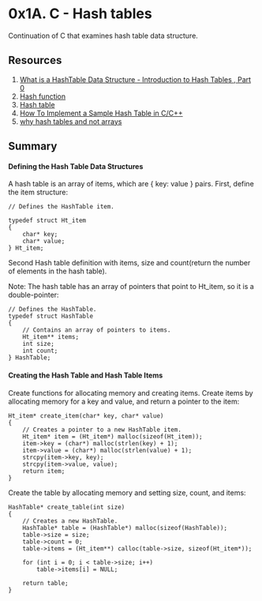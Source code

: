 # 0x1A. C - Hash tables
Continuation of C that examines hash table data structure.

## Resources
1. [What is a HashTable Data Structure - Introduction to Hash Tables , Part 0](https://www.youtube.com/watch?v=MfhjkfocRR0)
2. [Hash function](https://en.wikipedia.org/wiki/Hash_function)
3. [Hash table](https://en.wikipedia.org/wiki/Hash_table)
4. [How To Implement a Sample Hash Table in C/C++](https://www.digitalocean.com/community/tutorials/hash-table-in-c-plus-plus)
5. [why hash tables and not arrays](https://stackoverflow.com/questions/31930046/what-is-a-hash-table-and-how-do-you-make-it-in-c)

## Summary

#### Defining the Hash Table Data Structures
A hash table is an array of items, which are { key: value } pairs. First, define the item structure:
```
// Defines the HashTable item.

typedef struct Ht_item
{
    char* key;
    char* value;
} Ht_item;
```
Second Hash table definition with items, size and count(return the number of elements in the hash table). 

Note: The hash table has an array of pointers that point to Ht_item, so it is a double-pointer:
```
// Defines the HashTable.
typedef struct HashTable
{
    // Contains an array of pointers to items.
    Ht_item** items;
    int size;
    int count;
} HashTable;
```

#### Creating the Hash Table and Hash Table Items
Create functions for allocating memory and creating items. Create items by allocating memory for a key and value, and return a pointer to the item:
```
Ht_item* create_item(char* key, char* value)
{
    // Creates a pointer to a new HashTable item.
    Ht_item* item = (Ht_item*) malloc(sizeof(Ht_item));
    item->key = (char*) malloc(strlen(key) + 1);
    item->value = (char*) malloc(strlen(value) + 1);
    strcpy(item->key, key);
    strcpy(item->value, value);
    return item;
}
```
Create the table by allocating memory and setting size, count, and items:
```
HashTable* create_table(int size)
{
    // Creates a new HashTable.
    HashTable* table = (HashTable*) malloc(sizeof(HashTable));
    table->size = size;
    table->count = 0;
    table->items = (Ht_item**) calloc(table->size, sizeof(Ht_item*));

    for (int i = 0; i < table->size; i++)
        table->items[i] = NULL;

    return table;
}
```
